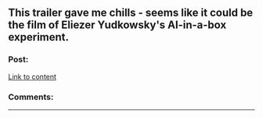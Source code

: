 ## This trailer gave me chills - seems like it could be the film of Eliezer Yudkowsky's AI-in-a-box experiment.

### Post:

[Link to content]()

### Comments:

---


